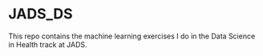# JADS_DS

This repo contains the machine learning exercises I do in the Data Science in Health track at JADS.
